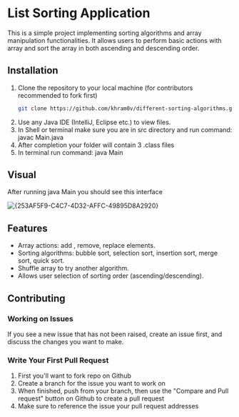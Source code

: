 # List Sorting Application
This is a simple project implementing sorting algorithms and array manipulation functionalities. It allows users to perform basic actions with array and sort the array in both ascending and descending order.

## Installation
1. Clone the repository to your local machine (for contributors recommended to fork first)
    ```bash
    git clone https://github.com/khram0v/different-sorting-algorithms.git
2. Use any Java IDE (IntelliJ, Eclipse etc.) to view files.
3. In Shell or terminal make sure you are in src directory and run command: javac Main.java
4. After completion your folder will contain 3 .class files
5. In terminal run command: java Main

## Visual
After running java Main you should see this interface

![{253AF5F9-C4C7-4D32-AFFC-49895D8A2920}](https://github.com/user-attachments/assets/58774ad9-79aa-4313-a84b-c000bf13322c)

## Features
- Array actions: add , remove, replace elements.
- Sorting algorithms: bubble sort, selection sort, insertion sort, merge sort, quick sort.
- Shuffle array to try another algorithm.
- Allows user selection of sorting order (ascending/descending).

## Contributing
### Working on Issues
If you see a new issue that has not been raised, create an issue first, and discuss the changes you want to make.

### Write Your First Pull Request
1. First you'll want to fork repo on Github
2. Create a branch for the issue you want to work on
3. When finished, push from your branch, then use the "Compare and Pull request" button on Github to create a pull request
4. Make sure to reference the issue your pull request addresses

